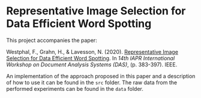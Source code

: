# Representative Image Selection for Data Efficient Word Spotting

This project accompanies the paper:

Westphal, F., Grahn, H., &amp; Lavesson, N. (2020). [Representative Image Selection for Data Efficient Word Spotting](). In _14th IAPR International Workshop on Document Analysis Systems (DAS)_, (p. 383-397). IEEE.

An implementation of the approach proposed in this paper and a description of how to use it can be found in the `src` folder. The raw data from the performed experiments can be found in the `data` folder.
